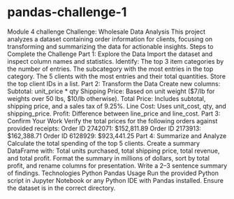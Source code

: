 # pandas-challenge-1
Module 4 challenge
Challenge: Wholesale Data Analysis
This project analyzes a dataset containing order information for clients, focusing on transforming and summarizing the data for actionable insights.
Steps to Complete the Challenge
Part 1: Explore the Data
Import the dataset and inspect column names and statistics.
Identify:
The top 3 item categories by the number of entries.
The subcategory with the most entries in the top category.
The 5 clients with the most entries and their total quantities.
Store the top client IDs in a list.
Part 2: Transform the Data
Create new columns:
Subtotal: unit_price * qty
Shipping Price: Based on unit weight ($7/lb for weights over 50 lbs, $10/lb otherwise).
Total Price: Includes subtotal, shipping price, and a sales tax of 9.25%.
Line Cost: Uses unit_cost, qty, and shipping_price.
Profit: Difference between line_price and line_cost.
Part 3: Confirm Your Work
Verify the total prices for the following orders against provided receipts:
Order ID 2742071: $152,811.89
Order ID 2173913: $162,388.71
Order ID 6128929: $923,441.25
Part 4: Summarize and Analyze
Calculate the total spending of the top 5 clients.
Create a summary DataFrame with:
Total units purchased, total shipping price, total revenue, and total profit.
Format the summary in millions of dollars, sort by total profit, and rename columns for presentation.
Write a 2–3 sentence summary of findings.
Technologies
Python
Pandas
Usage
Run the provided Python script in Jupyter Notebook or any Python IDE with Pandas installed. Ensure the dataset is in the correct directory.

